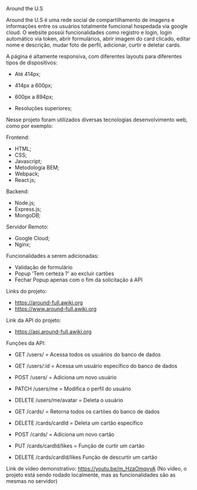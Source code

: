 Around the U.S

Around the U.S é uma rede social de compartilhamento de imagens e informações entre os usuários totalmente fumcional hospedada via google cloud. O website possúi funcionalidades como registro e login, login automático via token, abrir formulários, abrir imagem do card clicado, editar nome e descrição, mudar foto de perfil, adicionar, curtir e deletar cards.

A página é altamente responsiva, com diferentes layouts para diferentes tipos de dispositivos:

- Até 414px;
- 414px a 600px;
- 600px a 894px;

- Resoluções superiores;

Nesse projeto foram utilizados diversas tecnologias desenvolvimento web, como por exemplo:

Frontend:
- HTML;
- CSS;
- Javascript;
- Metodologia BEM;
- Webpack;
- React.js;

Backend:
- Node.js;
- Express.js;
- MongoDB;

Servidor Remoto:
- Google Cloud;
- Nginx;

Funcionalidades a serem adicionadas:

- Validação de formulário
- Popup 'Tem certeza ?' ao excluir cartões
- Fechar Popup apenas com o fim da solicitação á API

Links do projeto:
- https://around-full.awiki.org
- https://www.around-full.awiki.org

Link da API do projeto:
- https://api.around-full.awiki.org

Funções da API:

- GET /users/ = Acessa todos os usuários do banco de dados
- GET /users/:id = Acessa um usuário específico do banco de dados
- POST /users/ = Adiciona um novo usuário
- PATCH /users/me = Modifica o perfíl do usuário
- DELETE /users/me/avatar = Deleta o usuário

- GET /cards/ = Retorna todos os cartões do banco de dados
- DELETE /cards/cardId = Deleta um cartão específico
- POST /cards/ = Adiciona um novo cartão
- PUT /cards/cardId/likes = Função de curtir um cartão
- DELETE /cards/cardId/likes Função de descurtir um cartão

Link de vídeo demonstrativo: https://youtu.be/m_HzaOmqyyA
(No vídeo, o projeto está sendo rodado localmente, mas as funcionalidades são as mesmas no servidor)